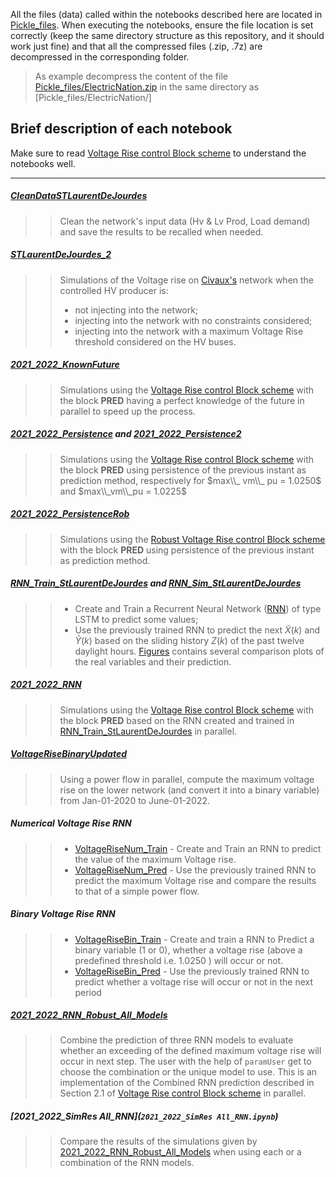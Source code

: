 All the files (data) called within the notebooks described here are located in [Pickle_files](../Pickle_files). When executing the notebooks, ensure the file location is set correctly (keep the same directory structure as this repository, and it should work just fine) and that all the compressed files (.zip, .7z) are decompressed in the corresponding folder. 
> As example decompress the content of the file [Pickle_files/ElectricNation.zip](../Pickle_files/ElectricNation.zip)  in the same directory as  [Pickle_files/ElectricNation/]




## Brief description of each  notebook

Make sure to read [Voltage Rise control Block scheme](../Docs/VRiseControlBlockScheme.pdf) to understand the notebooks well. 
***


##### [CleanDataSTLaurentDeJourdes](CleanDataSTLaurentDeJourdes.ipynb) 
> > Clean the network's input data (Hv & Lv Prod, Load demand) and save the results to be recalled when needed.

##### [STLaurentDeJourdes_2](STLaurentDeJourdes_2.ipynb)
> > Simulations of the Voltage rise on [Civaux's](../Pickle_files/CIVAUX.p) network when the controlled HV producer is: 
> > - not injecting into the network;
> > - injecting into the network with no constraints considered; 
> > - injecting into the network with a maximum Voltage Rise threshold considered on the HV buses.


##### [2021_2022_KnownFuture](2021_2022_KnownFuture.ipynb)
> > Simulations using the [Voltage Rise control Block scheme](../Docs/VRiseControlBlockScheme.pdf) with the block **PRED** having a perfect knowledge of the future in parallel to speed up the process.


##### [2021_2022_Persistence](2021_2022_Persistence.ipynb) and [2021_2022_Persistence2](2021_2022_Persistence2.ipynb)
> > Simulations using the [Voltage Rise control Block scheme](../Docs/VRiseControlBlockScheme.pdf) with the block **PRED** using persistence of the previous instant as prediction method, respectively for $max\\_ vm\\_ pu = 1.0250$ and $max\\_vm\\_pu = 1.0225$ 


##### [2021_2022_PersistenceRob](2021_2022_PersistenceRob.ipynb)
> > Simulations using the [Robust Voltage Rise control Block scheme](../Docs/VRiseControlBlockScheme.pdf) with the block **PRED** using persistence of the previous instant as prediction method.

##### [RNN_Train_StLaurentDeJourdes](RNN_Train_StLaurentDeJourdes.ipynb) and [RNN_Sim_StLaurentDeJourdes](RNN_Sim_StLaurentDeJourdes.ipynb)
> > - Create and Train a Recurrent Neural Network ([RNN](https://en.wikipedia.org/wiki/Recurrent_neural_network)) of type LSTM to predict some values; 
> > - Use the previously trained RNN to predict the next $\tilde{X}(k)$ and $\tilde{Y}(k)$ based on the sliding history $Z(k)$ of the past twelve daylight hours. [Figures](../Figures) contains several comparison plots of the real variables and their prediction.

##### [2021_2022_RNN](2021_2022_RNN.ipynb) 
> > Simulations using the [Voltage Rise control Block scheme](../Docs/VRiseControlBlockScheme.pdf) with the block **PRED** based on the RNN created and trained in [RNN_Train_StLaurentDeJourdes](RNN_Train_StLaurentDeJourdes.ipynb) in parallel.

##### [VoltageRiseBinaryUpdated](VoltageRiseBinaryUpdated.ipynb)
> >  Using a power flow in parallel, compute the maximum voltage rise on the lower network (and convert it into a binary variable) from Jan-01-2020 to  June-01-2022.

##### Numerical Voltage Rise RNN  
> > - [VoltageRiseNum_Train](VoltageRiseNum_Train.ipynb) - Create and Train an RNN to predict the value of the maximum Voltage rise. 
> > - [VoltageRiseNum_Pred](VoltageRiseNum_Pred.ipynb) - Use the previously trained RNN to predict the maximum Voltage rise and compare the results to that of a simple power flow. 

##### Binary Voltage Rise RNN
> > - [VoltageRiseBin_Train](VoltageRiseBin_Train.ipynb) - Create and train a RNN to Predict a binary variable (1 or 0), whether a voltage rise (above a predefined threshold i.e. 1.0250 ) will occur or not.
> > - [VoltageRiseBin_Pred](VoltageRiseBin_Pred.ipynb) - Use the previously trained RNN to predict whether a voltage rise will occur or not in the next period

##### [2021_2022_RNN_Robust_All_Models](2021_2022_RNN_Robust_All_Models.ipynb)
> >  Combine the prediction of three RNN models to evaluate whether an exceeding of the defined maximum voltage rise will occur in next step. The user with the help of  ``paramUser``  get to choose the combination or the unique model to use. This is an implementation of the Combined RNN prediction described in Section 2.1 of [Voltage Rise control Block scheme](../Docs/VRiseControlBlockScheme.pdf) in parallel.

##### [2021_2022_SimRes All_RNN](``2021_2022_SimRes All_RNN.ipynb``)
> >  Compare the results of the simulations given by [2021_2022_RNN_Robust_All_Models](2021_2022_RNN_Robust_All_Models.ipynb) when using each or a combination of the RNN models.
